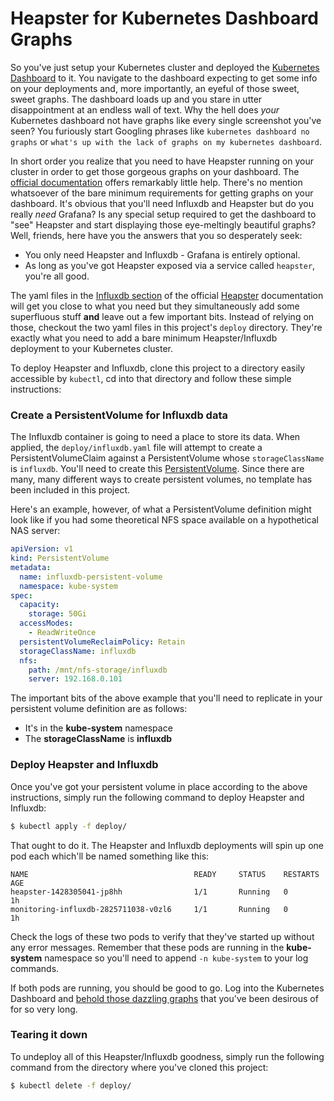 # Heapster for Kubernetes Dashboard Graphs
So you've just setup your Kubernetes cluster and deployed the [Kubernetes Dashboard](https://github.com/kubernetes/dashboard) to it.
You navigate to the dashboard expecting to get some info on your deployments and, more importantly, an eyeful
of those sweet, sweet graphs.  The dashboard loads up and you stare in utter disappointment at an endless wall of text.
Why the hell does _your_ Kubernetes dashboard not have graphs like every single screenshot you've seen?  You furiously
start Googling phrases like `kubernetes dashboard no graphs` or `what's up with the lack of graphs on my kubernetes dashboard`.

In short order you realize that you need to have Heapster running on your cluster in order to get those gorgeous graphs
on your dashboard.  The [official documentation](https://github.com/kubernetes/heapster) offers remarkably little help.
There's no mention whatsoever of the bare minimum requirements for getting graphs on your dashboard.  It's obvious that
you'll need Influxdb and Heapster but do you really _need_ Grafana?  Is any special setup required to get the dashboard to
"see" Heapster and start displaying those eye-meltingly beautiful graphs?  Well, friends, here have you the answers that
you so desperately seek:

* You only need Heapster and Influxdb - Grafana is entirely optional.
* As long as you've got Heapster exposed via a service called `heapster`, you're all good.

The yaml files in the [Influxdb section](https://github.com/kubernetes/heapster/tree/master/deploy/kube-config/influxdb) 
of the official [Heapster](https://github.com/kubernetes/heapster) documentation will get you close to what you need but
they simultaneously add some superfluous stuff **and** leave out a few important bits.  Instead of relying on those, checkout
the two yaml files in this project's `deploy` directory.  They're exactly what you need to add a bare minimum Heapster/Influxdb
deployment to your Kubernetes cluster.

To deploy Heapster and Influxdb, clone this project to a directory easily accessible by `kubectl`, cd into that directory
and follow these simple instructions:

### Create a PersistentVolume for Influxdb data
The Influxdb container is going to need a place to store its data.  When applied, the `deploy/influxdb.yaml` file 
will attempt to create a PersistentVolumeClaim against a PersistentVolume whose `storageClassName` is `influxdb`.
You'll need to create this [PersistentVolume](https://kubernetes.io/docs/concepts/storage/persistent-volumes/).
Since there are many, many different ways to create persistent volumes, no template has been included in this project.

Here's an example, however, of what a PersistentVolume definition might look like if you had some theoretical NFS space
available on a hypothetical NAS server:

```yaml
apiVersion: v1
kind: PersistentVolume
metadata:
  name: influxdb-persistent-volume
  namespace: kube-system
spec:
  capacity:
    storage: 50Gi
  accessModes:
    - ReadWriteOnce
  persistentVolumeReclaimPolicy: Retain
  storageClassName: influxdb
  nfs:
    path: /mnt/nfs-storage/influxdb
    server: 192.168.0.101
```

The important bits of the above example that you'll need to replicate in your persistent volume definition are as follows:

* It's in the **kube-system** namespace
* The **storageClassName** is **influxdb**

### Deploy Heapster and Influxdb
Once you've got your persistent volume in place according to the above instructions, simply run the following command to
deploy Heapster and Influxdb:

```bash
$ kubectl apply -f deploy/
```

That ought to do it.  The Heapster and Influxdb deployments will spin up one pod each which'll be named something like this:

```
NAME                                     READY     STATUS    RESTARTS   AGE
heapster-1428305041-jp8hh                1/1       Running   0          1h
monitoring-influxdb-2825711038-v0zl6     1/1       Running   0          1h
```

Check the logs of these two pods to verify that they've started up without any error messages.  Remember that these pods
are running in the **kube-system** namespace so you'll need to append `-n kube-system` to your log commands.

If both pods are running, you should be good to go.  Log into the Kubernetes Dashboard and 
[behold those dazzling graphs](https://www.youtube.com/watch?v=sIlNIVXpIns) that you've been desirous of for so very long.

### Tearing it down
To undeploy all of this Heapster/Influxdb goodness, simply run the following command from the directory where you've
cloned this project:

```bash
$ kubectl delete -f deploy/
```
